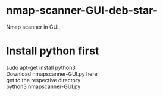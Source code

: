 # nmap-scanner-GUI-deb-star-
Nmap scanner in GUI.
# Install python first
sudo apt-get install python3<br />
Download nmapscanner-GUI.py here<br />
get to the respective directory<br />
python3 nmapscanner-GUI.py<br />

